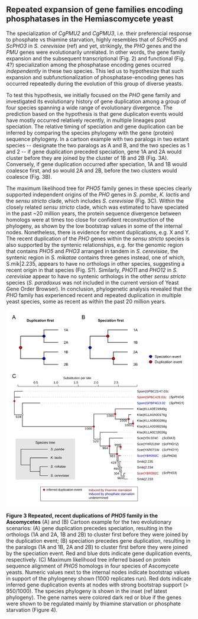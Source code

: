 ## Repeated expansion of gene families encoding phosphatases in the Hemiascomycete yeast

The specialization of _CgPMU2_ and _CgPMU3_, i.e. their preferencial response to phosphate vs thiamine starvation, highly resembles that of _ScPHO5_ and _ScPHO3_ in _S. cerevisiae_ (<span font="color:red">ref</span>) and yet, strikingly, the _PHO_ genes and the _PMU_ genes were evolutionarily unrelated. In other words, the gene family expansion and the subsequent transcriptional (Fig. 2) and functional (Fig. 4?) specialization among the phosphatase encoding genes ocurred _independently_ in these two species. This led us to hypothesize that such expansion and subfunctionalization of phosphatase-encoding genes has occurred repeatedly during the evolution of this group of diverse yeasts. 

To test this hypothesis, we initially focused on the _PHO_ gene family and investigated its evolutionary history of gene duplication among a group of four species spanning a wide range of evolutionary divergence. The prediction based on the hypothesis is that gene duplicaton events would have mostly occurred relatively recently, in multiple lineages post speciation. The relative timing of speciation and gene duplication can be inferred by comparing the species phylogeny with the gene (protein) sequence phylogeny. In a cartoon example with two paralogs in two extant species -- designate the two paralogs as A and B, and the two species as 1 and 2 -- if gene duplication preceded speciation, gene 1A and 2A would cluster before they are joined by the cluster of 1B and 2B (Fig. 3A). Conversely, if gene duplication occurred after speciation, 1A and 1B would coalesce first, and so would 2A and 2B, before the two clusters would coalesce (Fig. 3B). 

The maximum likelihood tree for _PHO5_ family genes in these species clearly supported independent origins of the _PHO_ genes in _S. pombe_, _K. lactis_ and the _sensu stricto_ clade, which includes _S. cerevisiae_ (Fig. 3C). Within the closely related _sensu stricto_ clade, which was estimated to have speciated in the past ~20 million years, the protein sequence divergence between homologs were at times too close for confident reconstruction of the phylogeny, as shown by the low bootstrap values in some of the internal nodes. Nonetheless, there is evidence for recent duplications, e.g. X and Y. The recent duplication of the _PHO_ genes within the _sensu stricto_ species is also supported by the syntenic relationships, e.g. for the genomic region that contains _PHO5_ and _PHO3_ arranged in tandem in _S. cerevisiae_, the syntenic region in _S. mikatae_ contains three genes instead, one of which, S.mik|2.235, appears to have no orthologs in other species, suggesting a recent origin in that species (Fig. S?). Similarly, _PHO11_ and _PHO12_ in _S. cerevisiae_ appear to have no syntenic orthologs in the other _sensu stricto_ species (_S. paradoxus_ was not included in the current version of Yeast Gene Order Browser). In conclusion, phylogenetic analysis revealed that the _PHO_ family has experienced recent and repeated duplication in multiple yeast species, some as recent as within the past 20 million years.

![Fig 3](figure/Figure_3_20170904.png)

**Figure 3 Repeated, recent duplications of _PHO5_ family in the Ascomycetes** (A) and (B) Cartoon example for the two evolutionary scenarios: (A) gene duplication precedes speciation, resulting in the orthologs (1A and 2A, 1B and 2B) to cluster first before they were joined by the duplication event; (B) speciation precedes gene duplication, resulting in the paralogs (1A and 1B, 2A and 2B) to cluster first before they were joined by the speciation event. Red and blue dots indicate gene duplication events, respectively. (C) Maximum likelihood tree inferred based on protein sequence alignment of _PHO5_ homologs in four species of Ascomycete yeasts. Numeric values next to the internal nodes indicate bootstrap values in support of the phylogeney shown (1000 replicates run). Red dots indicate inferred gene duplication events at nodes with strong bootstrap support (> 950/1000). The species phylogeny is shown in the inset (ref latest phylogeny). The gene names were colored dark red or blue if the genes were shown to be regulated mainly by thiamine starvation or phosphate starvation (Figure 4).
